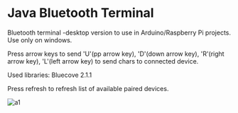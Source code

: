 # Java Bluetooth Terminal
Bluetooth terminal -desktop version to use in Arduino/Raspberry Pi projects.
Use only on windows. 

Press arrow keys to send 'U'(pp arrow key), 'D'(down arrow key), 'R'(right arrow key), 'L'(left arrow key) to send chars to connected device.

Used libraries: Bluecove 2.1.1

Press refresh to refresh list of available paired devices.

![a1](https://i.imgur.com/eenCPaO.png)
